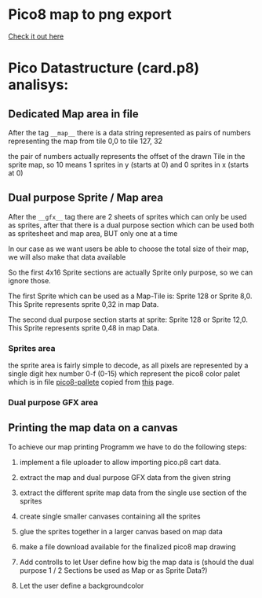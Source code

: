 # Pico8 map to png export

[Check it out here](https://saturn91.github.io/Pico8OnlineMapExporter/)

# Pico Datastructure (card.p8) analisys:

## Dedicated Map area in file

After the tag ```__map__```  there is a data string represented as pairs of numbers representing the map from tile 0,0 to tile 127, 32

the pair of numbers actually represents the offset of the drawn Tile in the sprite map, so 10 means 1 sprites in y (starts at 0) and 0 sprites in x (starts at 0)

## Dual purpose Sprite / Map area

After the ```__gfx__``` tag there are 2 sheets of sprites which can only be used as sprites, after that there is a dual purpose section which can be used both as 
spritesheet and map area, BUT only one at a time

In our case as we want users be able to choose the total size of their map, we will also make that data available

So the first 4x16 Sprite sections are actually Sprite only purpose, so we can ignore those. 

The first Sprite which can be used as a Map-Tile is: Sprite 128 or Sprite 8,0. This Sprite represents sprite 0,32 in map Data. 

The second dual purpose section starts at sprite: Sprite 128 or Sprite 12,0. This Sprite represents sprite 0,48 in map Data. 

### Sprites area

the sprite area is fairly simple to decode, as all pixels are represented by a single digit hex number 0-f (0-15) which represent the pico8 color palet which is in file [pico8-pallete](scripts/pico8Colors.js) copied from [this](https://lospec.com/palette-list/pico-8) page.

### Dual purpose GFX area



## Printing the map data on a canvas

To achieve our map printing Programm we have to do the following steps:
1. implement a file uploader to allow importing pico.p8 cart data.
2. extract the map and dual purpose GFX data from the given string
3. extract the different sprite map data from the single use section of the sprites
4. create single smaller canvases containing all the sprites
5. glue the sprites together in a larger canvas based on map data
6. make a file download available for the finalized pico8 map drawing

7. Add controlls to let User define how big the map data is (should the dual purpose 1 / 2 Sections be used as Map or as Sprite Data?)
8. Let the user define a backgroundcolor
